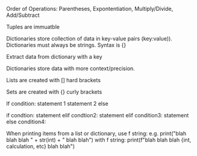 Order of Operations: Parentheses, Expontentiation, Multiply/Divide, Add/Subtract

Tuples are immuatble

Dictionaries store collection of data in key-value pairs (key:value)). Dictionaries must always be strings. Syntax is {}

Extract data from dictionary with a key

Dictionaries store data with more context/precision.

Lists are created with [] hard brackets

Sets are created with {} curly brackets

If condition:
    statement 1
    statement 2
else

if condtion:
    statement
elif condtion2:
    statement
elif condition3:
    statement
else condition4:

When printing items from a list or dictionary, use f string:
e.g. print("blah blah blah " + str(int) + " blah blah")
with f string: print(f"blah blah blah {int, calculation, etc} blah blah")